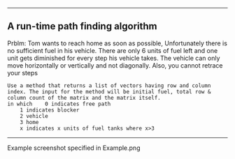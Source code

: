 -----------------------------------------------------------------------------------------------------------
A run-time path finding algorithm
-----------------------------------------------------------------------------------------------------------
Prblm: 
    Tom wants to reach home as soon as possible,  Unfortunately there is no sufficient fuel in his vehicle. There are only 6 units of fuel left and one unit gets diminished for every step
    his vehicle takes. The vehicle can only move horizontally or vertically and not diagonally. Also, you cannot retrace your steps

    Use a method that returns a list of vectors having row and column index. The input for the method will be initial fuel, total row & column count of the matrix and the matrix itself.
    in which 	0 indicates free path
		1 indicates blocker
		2 vehicle
		3 home 
		x indicates x units of fuel tanks where x>3
-----------------------------------------------------------------------------------------------------------

Example screenshot specified in Example.png